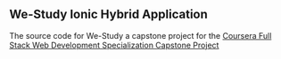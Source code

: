 ## We-Study Ionic Hybrid Application

The source code for We-Study a capstone project for the 
[Coursera Full Stack Web Development Specialization Capstone Project](https://www.coursera.org/learn/web-development-project/home/welcome)